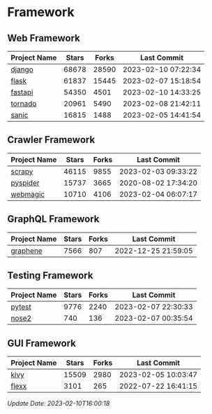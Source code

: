 # Framework

## Web Framework
| Project Name | Stars | Forks | Last Commit |
| ------------ | ----- | ----- | ----------- |
| [django](https://github.com/django/django) | 68678 | 28590 | 2023-02-10 07:22:34 |
| [flask](https://github.com/pallets/flask) | 61837 | 15445 | 2023-02-07 15:18:54 |
| [fastapi](https://github.com/tiangolo/fastapi) | 54350 | 4501 | 2023-02-10 14:33:25 |
| [tornado](https://github.com/tornadoweb/tornado) | 20961 | 5490 | 2023-02-08 21:42:11 |
| [sanic](https://github.com/sanic-org/sanic) | 16815 | 1488 | 2023-02-05 14:41:54 |

## Crawler Framework
| Project Name | Stars | Forks | Last Commit |
| ------------ | ----- | ----- | ----------- |
| [scrapy](https://github.com/scrapy/scrapy) | 46115 | 9855 | 2023-02-03 09:33:22 |
| [pyspider](https://github.com/binux/pyspider) | 15737 | 3665 | 2020-08-02 17:34:20 |
| [webmagic](https://github.com/code4craft/webmagic) | 10710 | 4106 | 2023-02-04 06:07:17 |

## GraphQL Framework
| Project Name | Stars | Forks | Last Commit |
| ------------ | ----- | ----- | ----------- |
| [graphene](https://github.com/graphql-python/graphene) | 7566 | 807 | 2022-12-25 21:59:05 |

## Testing Framework
| Project Name | Stars | Forks | Last Commit |
| ------------ | ----- | ----- | ----------- |
| [pytest](https://github.com/pytest-dev/pytest) | 9776 | 2240 | 2023-02-07 22:30:33 |
| [nose2](https://github.com/nose-devs/nose2) | 740 | 136 | 2023-02-07 00:35:54 |

## GUI Framework
| Project Name | Stars | Forks | Last Commit |
| ------------ | ----- | ----- | ----------- |
| [kivy](https://github.com/kivy/kivy) | 15509 | 2980 | 2023-02-05 10:03:47 |
| [flexx](https://github.com/flexxui/flexx) | 3101 | 265 | 2022-07-22 16:41:15 |

*Update Date: 2023-02-10T16:00:18*